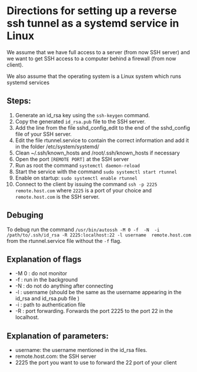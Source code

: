 # Directions for setting up a reverse ssh tunnel as a systemd service in Linux

We assume that we have full access to a server (from now SSH server) and we want to get SSH access to a computer behind a firewall (from now client).

We also assume that the operating system is a Linux system which runs systemd services
## Steps:


1. Generate an id_rsa key using the `ssh-keygen` command.
2. Copy the generated `id_rsa.pub` file to the SSH server.
3. Add the line from the file sshd_config_edit to the end of the sshd_config file of your SSH server.
4. Edit the file rtunnel.service to contain the correct information and add it in the folder 
/etc/system/systemd/
5. Clean ~/.ssh/known_hosts  and /root/.ssh/known_hosts if necessary
6. Open the port `[REMOTE PORT]` at the SSH server
5. Run as root the command `systemctl daemon-reload`
6. Start the service with the command `sudo systemctl start rtunnel`
7. Enable on startup: `sudo systemctl enable rtunnel`
7. Connect to the client by issuing the command `ssh -p 2225 remote.host.com` where `2225` is a port of your choice and `remote.host.com` is the SSH server.

## Debuging 

To debug run the command   `/usr/bin/autossh -M 0 -f  -N  -i /path/to/.ssh/id_rsa -R 2225:localhost:22 -l username  remote.host.com` from the rtunnel.service file without the `-f` flag.

## Explanation of flags

* -M 0 : do not monitor
* -f   : run in the background
* -N   : do not do anything after connecting
* -l   : username (should be the same as the username appearing in the id_rsa and id_rsa.pub file )
* -i   : path to authentication file
* -R   : port forwarding. Forwards the port 2225 to the port 22 in the localhost. 

## Explanation of parameters:

* username: the username mentioned in the id_rsa files.
* remote.host.com: the SSH server
* 2225 the port you want to use  to forward the 22 port of your client 



